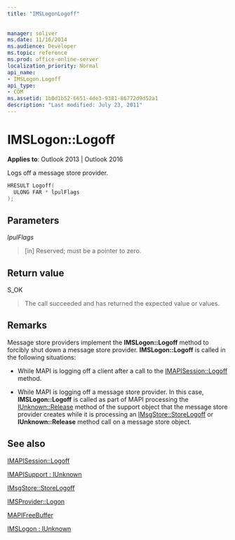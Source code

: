 ```yaml
---
title: "IMSLogonLogoff"
 
 
manager: soliver
ms.date: 11/16/2014
ms.audience: Developer
ms.topic: reference
ms.prod: office-online-server
localization_priority: Normal
api_name:
- IMSLogon.Logoff
api_type:
- COM
ms.assetid: 1b0d1b52-6651-4de3-9381-86772d9d52a1
description: "Last modified: July 23, 2011"
---
```


# IMSLogon::Logoff

  
  
**Applies to**: Outlook 2013 | Outlook 2016 
  
Logs off a message store provider. 
  
```cpp
HRESULT Logoff(
  ULONG FAR * lpulFlags
);
```

## Parameters

 _lpulFlags_
  
> [in] Reserved; must be a pointer to zero.
    
## Return value

S_OK 
  
> The call succeeded and has returned the expected value or values.
    
## Remarks

Message store providers implement the **IMSLogon::Logoff** method to forcibly shut down a message store provider. **IMSLogon::Logoff** is called in the following situations: 
  
- While MAPI is logging off a client after a call to the [IMAPISession::Logoff](imapisession-logoff.md) method. 
    
- While MAPI is logging off a message store provider. In this case, **IMSLogon::Logoff** is called as part of MAPI processing the [IUnknown::Release](http://msdn.microsoft.com/en-us/library/ms682317%28v=VS.85%29.aspx) method of the support object that the message store provider creates while it is processing an [IMsgStore::StoreLogoff](imsgstore-storelogoff.md) or **IUnknown::Release** method call on a message store object. 
    
## See also



[IMAPISession::Logoff](imapisession-logoff.md)
  
[IMAPISupport : IUnknown](imapisupportiunknown.md)
  
[IMsgStore::StoreLogoff](imsgstore-storelogoff.md)
  
[IMSProvider::Logon](imsprovider-logon.md)
  
[MAPIFreeBuffer](mapifreebuffer.md)
  
[IMSLogon : IUnknown](imslogoniunknown.md)

